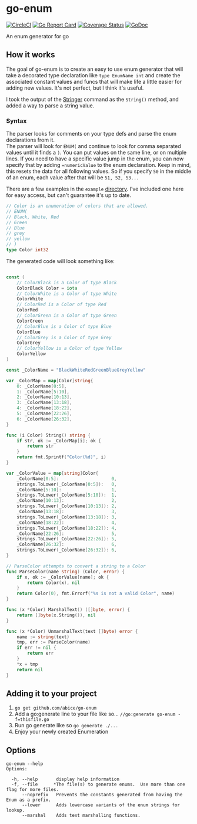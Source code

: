 # go-enum
[![CircleCI](https://circleci.com/gh/abice/go-enum.svg?style=svg&circle-token=b44c10ce16bcef76e86da801d67811a5ff71fc72)](https://circleci.com/gh/abice/go-enum)
[![Go Report Card](https://goreportcard.com/badge/github.com/abice/go-enum)](https://goreportcard.com/report/github.com/abice/go-enum)
[![Coverage Status](https://coveralls.io/repos/github/abice/go-enum/badge.svg)](https://coveralls.io/github/abice/go-enum)
[![GoDoc](https://godoc.org/github.com/abice/go-enum?status.svg)](https://godoc.org/github.com/abice/go-enum)

An enum generator for go


## How it works

The goal of go-enum is to create an easy to use enum generator that will take a decorated type declaration like `type EnumName int` and create the associated constant values and funcs that will make life a little easier for adding new values.
It's not perfect, but I think it's useful.

I took the output of the [Stringer](golang.org/x/tools/cmd/stringer) command as the `String()` method, and added a way to parse a string value.


### Syntax
The parser looks for comments on your type defs and parse the enum declarations from it.  
The parser will look for `ENUM(` and continue to look for comma separated values until it finds a `)`.  You can put values on the same line, or on multiple lines.
If you need to have a specific value jump in the enum, you can now specify that by adding `=numericValue` to the enum declaration.  Keep in mind, this resets the data for all following values.  So if you specify `50` in the middle of an enum, each value after that will be `51, 52, 53...`

There are a few examples in the `example` [directory](repo/blob/master/example).
I've included one here for easy access, but can't guarantee it's up to date.

``` go
// Color is an enumeration of colors that are allowed.
// ENUM(
// Black, White, Red
// Green 
// Blue
// grey
// yellow
// )
type Color int32
```

The generated code will look something like:

``` go

const (
	// ColorBlack is a Color of type Black
	ColorBlack Color = iota
	// ColorWhite is a Color of type White
	ColorWhite
	// ColorRed is a Color of type Red
	ColorRed
	// ColorGreen is a Color of type Green
	ColorGreen
	// ColorBlue is a Color of type Blue
	ColorBlue
	// ColorGrey is a Color of type Grey
	ColorGrey
	// ColorYellow is a Color of type Yellow
	ColorYellow
)

const _ColorName = "BlackWhiteRedGreenBlueGreyYellow"

var _ColorMap = map[Color]string{
	0: _ColorName[0:5],
	1: _ColorName[5:10],
	2: _ColorName[10:13],
	3: _ColorName[13:18],
	4: _ColorName[18:22],
	5: _ColorName[22:26],
	6: _ColorName[26:32],
}

func (i Color) String() string {
	if str, ok := _ColorMap[i]; ok {
		return str
	}
	return fmt.Sprintf("Color(%d)", i)
}

var _ColorValue = map[string]Color{
	_ColorName[0:5]:                    0,
	strings.ToLower(_ColorName[0:5]):   0,
	_ColorName[5:10]:                   1,
	strings.ToLower(_ColorName[5:10]):  1,
	_ColorName[10:13]:                  2,
	strings.ToLower(_ColorName[10:13]): 2,
	_ColorName[13:18]:                  3,
	strings.ToLower(_ColorName[13:18]): 3,
	_ColorName[18:22]:                  4,
	strings.ToLower(_ColorName[18:22]): 4,
	_ColorName[22:26]:                  5,
	strings.ToLower(_ColorName[22:26]): 5,
	_ColorName[26:32]:                  6,
	strings.ToLower(_ColorName[26:32]): 6,
}

// ParseColor attempts to convert a string to a Color
func ParseColor(name string) (Color, error) {
	if x, ok := _ColorValue[name]; ok {
		return Color(x), nil
	}
	return Color(0), fmt.Errorf("%s is not a valid Color", name)
}

func (x *Color) MarshalText() ([]byte, error) {
	return []byte(x.String()), nil
}

func (x *Color) UnmarshalText(text []byte) error {
	name := string(text)
	tmp, err := ParseColor(name)
	if err != nil {
		return err
	}
	*x = tmp
	return nil
}
```


## Adding it to your project
1. `go get github.com/abice/go-enum`
1. Add a go:generate line to your file like so... `//go:generate go-enum -f=thisfile.go`
1. Run go generate like so `go generate ./...`
1. Enjoy your newly created Enumeration


## Options

``` shell
go-enum --help
Options:

  -h, --help       display help information
  -f, --file      *The file(s) to generate enums.  Use more than one flag for more files.
      --noprefix   Prevents the constants generated from having the Enum as a prefix.
      --lower      Adds lowercase variants of the enum strings for lookup.
      --marshal    Adds text marshalling functions.
```